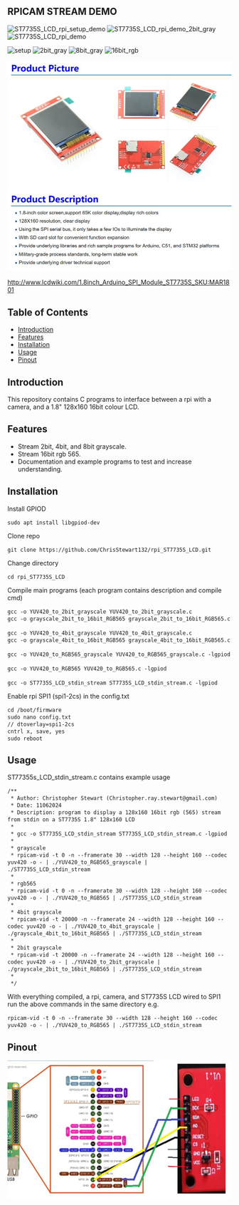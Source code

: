 ## RPICAM STREAM DEMO
![ST7735S_LCD_rpi_setup_demo](assets/gifs/ST7735S_LCD_rpi_setup_demo.gif) ![ST7735S_LCD_rpi_demo_2bit_gray](assets/gifs/ST7735S_LCD_rpi_demo_2bit_gray.gif) ![ST7735S_LCD_rpi_demo](assets/gifs/ST7735S_LCD_rpi_demo.gif)

![setup](https://github.com/ChrisStewart132/ChrisStewart132/blob/main/assets/gifs/ST7735S_LCD_rpi_setup_demo.gif?raw=true) ![2bit_gray](https://github.com/ChrisStewart132/ChrisStewart132/blob/main/assets/gifs/ST7735S_LCD_rpi_demo_2bit_gray.gif?raw=true) ![8bit_gray](https://github.com/ChrisStewart132/ChrisStewart132/blob/main/assets/gifs/ST7735S_LCD_rpi_demo_8bit_gray.gif?raw=true) ![16bit_rgb](https://github.com/ChrisStewart132/ChrisStewart132/blob/main/assets/gifs/ST7735S_LCD_rpi_demo.gif?raw=true)





![product](docs/product.jpg)

http://www.lcdwiki.com/1.8inch_Arduino_SPI_Module_ST7735S_SKU:MAR1801

## Table of Contents
- [Introduction](#introduction)
- [Features](#features)
- [Installation](#installation)
- [Usage](#usage)
- [Pinout](#pinout)

## Introduction

This repository contains C programs to interface between a rpi with a camera, and a 1.8" 128x160 16bit colour LCD.

## Features

- Stream 2bit, 4bit, and 8bit grayscale.
- Stream 16bit rgb 565.
- Documentation and example programs to test and increase understanding. 

## Installation
Install GPIOD 
```
sudo apt install libgpiod-dev
```
Clone repo
```
git clone https://github.com/ChrisStewart132/rpi_ST7735S_LCD.git
```
Change directory
```
cd rpi_ST7735S_LCD
```
Compile main programs (each program contains description and compile cmd)
```
gcc -o YUV420_to_2bit_grayscale YUV420_to_2bit_grayscale.c
gcc -o grayscale_2bit_to_16bit_RGB565 grayscale_2bit_to_16bit_RGB565.c

gcc -o YUV420_to_4bit_grayscale YUV420_to_4bit_grayscale.c
gcc -o grayscale_4bit_to_16bit_RGB565 grayscale_4bit_to_16bit_RGB565.c

gcc -o YUV420_to_RGB565_grayscale YUV420_to_RGB565_grayscale.c -lgpiod

gcc -o YUV420_to_RGB565 YUV420_to_RGB565.c -lgpiod

gcc -o ST7735S_LCD_stdin_stream ST7735S_LCD_stdin_stream.c -lgpiod
```
Enable rpi SPI1 (spi1-2cs) in the config.txt
```
cd /boot/firmware
sudo nano config.txt
// dtoverlay=spi1-2cs
cntrl x, save, yes
sudo reboot
```
## Usage
ST77355s_LCD_stdin_stream.c contains example usage
```
/**
 * Author: Christopher Stewart (Christopher.ray.stewart@gmail.com)
 * Date: 11062024
 * Description: program to display a 128x160 16bit rgb (565) stream from stdin on a ST7735S 1.8" 128x160 LCD
 * 
 * gcc -o ST7735S_LCD_stdin_stream ST7735S_LCD_stdin_stream.c -lgpiod
 * 
 * grayscale
 * rpicam-vid -t 0 -n --framerate 30 --width 128 --height 160 --codec yuv420 -o - | ./YUV420_to_RGB565_grayscale | ./ST7735S_LCD_stdin_stream
 * 
 * rgb565
 * rpicam-vid -t 0 -n --framerate 30 --width 128 --height 160 --codec yuv420 -o - | ./YUV420_to_RGB565 | ./ST7735S_LCD_stdin_stream
 * 
 * 4bit grayscale
 * rpicam-vid -t 20000 -n --framerate 24 --width 128 --height 160 --codec yuv420 -o - | ./YUV420_to_4bit_grayscale | ./grayscale_4bit_to_16bit_RGB565 | ./ST7735S_LCD_stdin_stream
 * 
 * 2bit grayscale
 * rpicam-vid -t 20000 -n --framerate 24 --width 128 --height 160 --codec yuv420 -o - | ./YUV420_to_2bit_grayscale | ./grayscale_2bit_to_16bit_RGB565 | ./ST7735S_LCD_stdin_stream
 * 
 */
```
With everything compiled, a rpi, camera, and ST7735S LCD wired to SPI1 run the above commands in the same directory e.g.
```
rpicam-vid -t 0 -n --framerate 30 --width 128 --height 160 --codec yuv420 -o - | ./YUV420_to_RGB565 | ./ST7735S_LCD_stdin_stream
```

## Pinout
![pinout](docs/pinout.jpg)
